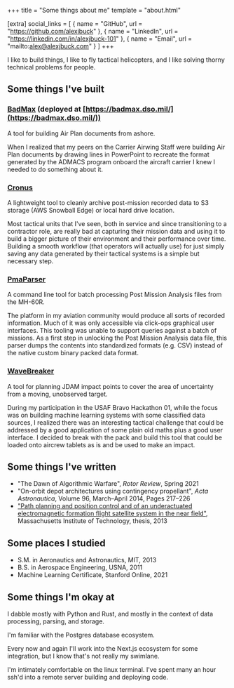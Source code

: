 +++
title = "Some things about me"
template = "about.html"

[extra]
social_links = [
    { name = "GitHub", url = "https://github.com/alexjbuck" },
    { name = "LinkedIn", url = "https://linkedin.com/in/alexjbuck-101" },
    { name = "Email", url = "mailto:alex@alexjbuck.com" }
]
+++


I like to build things, I like to fly tactical helicopters, and I like solving thorny technical problems for people.

## Some things I've built

### [BadMax](https://github.com/alexjbuck/badmax) (deployed at [https://badmax.dso.mil/](https://badmax.dso.mil/))
A tool for building Air Plan documents from ashore.

When I realized that my peers on the Carrier Airwing Staff were building Air Plan documents by drawing lines in PowerPoint to recreate the format generated by the ADMACS program onboard the aircraft carrier I knew I needed to do something about it.

### [Cronus](https://github.com/alexjbuck/cronus)
A lightweight tool to cleanly archive post-mission recorded data to S3 storage (AWS Snowball Edge) or local hard drive location.

Most tactical units that I've seen, both in service and since transitioning to a contractor role, are really bad at capturing their mission data and using it to build a bigger picture of their environment and their performance over time. 
Building a smooth workflow (that operators will actually use) for just simply saving any data generated by their tactical systems is a simple but necessary step.

### [PmaParser](https://github.com/alexjbuck/pmaparser)
A command line tool for batch processing Post Mission Analysis files from the MH-60R.

The platform in my aviation community would produce all sorts of recorded information. Much of it was only accessible via click-ops graphical user interfaces. This tooling was unable to support queries against a batch of missions. As a first step in unlocking the Post Mission Analysis data file, this parser dumps the contents into standardized formats (e.g. CSV) instead of the native custom binary packed data format. 

### [WaveBreaker](https://github.com/alexjbuck/wavebreaker)
A tool for planning JDAM impact points to cover the area of uncertainty from a moving, unobserved target.

During my participation in the USAF Bravo Hackathon 01, while the focus was on building machine learning systems with some classified data sources, I realized there was an interesting tactical challenge that could be addressed by a good application of some plain old maths plus a good user interface.
I decided to break with the pack and build this tool that could be loaded onto aircrew tablets as is and be used to make an impact.

## Some things I've written

- "The Dawn of Algorithmic Warfare", *Rotor Review*, Spring 2021
- "On-orbit depot architectures using contingency propellant", *Acta Astronautica*, Volume 96, March–April 2014, Pages 217–226
- ["Path planning and position control and of an underactuated electromagnetic formation flight satellite system in the near field"](https://dspace.mit.edu/handle/1721.1/82189), Massachusetts Institute of Technology, thesis, 2013

## Some places I studied

- S.M. in Aeronautics and Astronautics, MIT, 2013
- B.S. in Aerospace Engineering, USNA, 2011
- Machine Learning Certificate, Stanford Online, 2021

## Some things I'm okay at

I dabble mostly with Python and Rust, and mostly in the context of data processing, parsing, and storage.

I'm familiar with the Postgres database ecosystem.

Every now and again I'll work into the Next.js ecosystem for some integration, but I know that's not really my swimlane.

I'm intimately comfortable on the linux terminal. I've spent many an hour ssh'd into a remote server building and deploying code.
